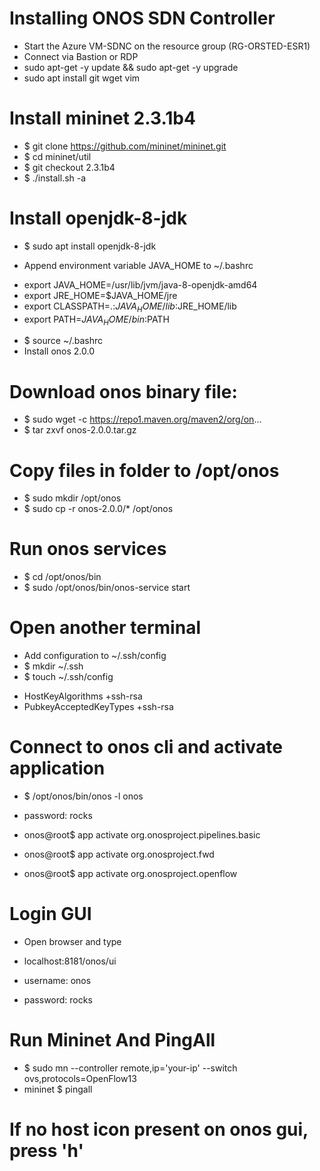 # Installing ONOS SDN Controller

* Start the Azure VM-SDNC on the resource group (RG-ORSTED-ESR1)
* Connect via Bastion or RDP
* sudo apt-get -y update && sudo apt-get -y upgrade
* sudo apt install git wget vim

# Install mininet 2.3.1b4
* $ git clone https://github.com/mininet/mininet.git
* $ cd mininet/util
* $ git checkout 2.3.1b4
* $ ./install.sh -a

# Install openjdk-8-jdk
* $ sudo apt install openjdk-8-jdk

* Append environment variable JAVA_HOME to ~/.bashrc
 - export JAVA_HOME=/usr/lib/jvm/java-8-openjdk-amd64
 - export JRE_HOME=$JAVA_HOME/jre
 - export CLASSPATH=.:$JAVA_HOME/lib:$JRE_HOME/lib
 - export PATH=$JAVA_HOME/bin:$PATH

* $ source ~/.bashrc
* Install onos 2.0.0
  
# Download onos binary file:
* $ sudo wget -c https://repo1.maven.org/maven2/org/on...
* $ tar zxvf onos-2.0.0.tar.gz

# Copy files in folder to /opt/onos
* $ sudo mkdir /opt/onos 
* $ sudo cp -r onos-2.0.0/* /opt/onos

# Run onos services 
* $ cd /opt/onos/bin
* $ sudo /opt/onos/bin/onos-service start

# Open another terminal
* Add configuration to ~/.ssh/config
* $ mkdir ~/.ssh
* $ touch ~/.ssh/config

- HostKeyAlgorithms +ssh-rsa
- PubkeyAcceptedKeyTypes +ssh-rsa

# Connect to onos cli and activate application
* $ /opt/onos/bin/onos -l onos
* password: rocks

* onos@root$ app activate org.onosproject.pipelines.basic
* onos@root$ app activate org.onosproject.fwd
* onos@root$ app activate org.onosproject.openflow

# Login GUI
* Open browser and type
* localhost:8181/onos/ui

* username: onos
* password: rocks

# Run Mininet And PingAll
* $ sudo mn --controller remote,ip='your-ip' --switch ovs,protocols=OpenFlow13
* mininet $ pingall

# If no host icon present on onos gui, press 'h'
